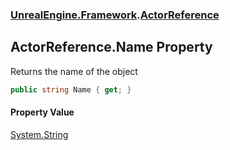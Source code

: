### [UnrealEngine.Framework](./UnrealEngine-Framework.md 'UnrealEngine.Framework').[ActorReference](./ActorReference.md 'UnrealEngine.Framework.ActorReference')
## ActorReference.Name Property
Returns the name of the object  
```csharp
public string Name { get; }
```
#### Property Value
[System.String](https://docs.microsoft.com/en-us/dotnet/api/System.String 'System.String')  
